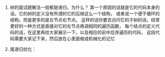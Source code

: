 1. 树的面试题解法一般都是递归，为什么？
第一个原因的话就是它的代码本身的话，它的树的定义没有所谓的它的后继这么一个结构，
或者说一个便于循环的结构，而是更多的是左节点右节点。
这样的话你要去访问它的子树的话，经常更好的一种方式是直接对它的左节点再调相同的遍历函数，
每个结点的定义代码的话，在这里再给大家展示一下，以及相应的前中后序遍历的代码，
这段代码需要大家记下来，然后放在心里面做成机械化的记忆

2. 尾递归优化：



